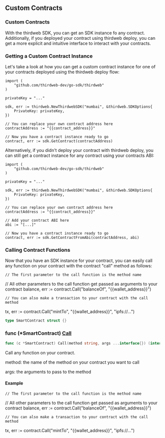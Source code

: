 
## Custom Contracts

### Custom Contracts

With the thirdweb SDK\, you can get an SDK instance fo any contract\. Additionally\, if you deployed your contract using thirdweb deploy\, you can get a more explicit and intuitive interface to interact with your contracts\.

### Getting a Custom Contract Instance

Let's take a look at how you can get a custom contract instance for one of your contracts deployed using the thirdweb deploy flow:

```
import (
	"github.com/thirdweb-dev/go-sdk/thirdweb"
)

privateKey = "..."

sdk, err := thirdweb.NewThirdwebSDK("mumbai", &thirdweb.SDKOptions{
	PrivateKey: privateKey,
})

// You can replace your own contract address here
contractAddress := "{{contract_address}}"

// Now you have a contract instance ready to go
contract, err := sdk.GetContract(contractAddress)
```

Alternatively\, if you didn't deploy your contract with thirdweb deploy\, you can still get a contract instance for any contract using your contracts ABI:

```
import (
	"github.com/thirdweb-dev/go-sdk/thirdweb"
)

privateKey = "..."

sdk, err := thirdweb.NewThirdwebSDK("mumbai", &thirdweb.SDKOptions{
	PrivateKey: privateKey,
})

// You can replace your own contract address here
contractAddress := "{{contract_address}}"

// Add your contract ABI here
abi := "[...]"

// Now you have a contract instance ready to go
contract, err := sdk.GetContractFromAbi(contractAddress, abi)
```

### Calling Contract Functions

Now that you have an SDK instance for your contract\, you can easily call any function on your contract with the contract "call" method as follows:

```
// The first parameter to the call function is the method name
```

// All other parameters to the call function get passed as arguments to your contract balance\, err := contract\.Call\("balanceOf"\, "\{\{wallet\_address\}\}"\)

```
// You can also make a transaction to your contract with the call method
```

tx\, err := contract\.Call\("mintTo"\, "\{\{wallet\_address\}\}"\, "ipfs://\.\.\."\)

```go
type SmartContract struct {}
```

### func \(\*SmartContract\) [Call](<https://github.com/thirdweb-dev/go-sdk/blob/main/thirdweb/smart_contract.go#L116>)

```go
func (c *SmartContract) Call(method string, args ...interface{}) (interface{}, error)
```

Call any function on your contract\.

method: the name of the method on your contract you want to call

args: the arguments to pass to the method

#### Example

```
// The first parameter to the call function is the method name
```

// All other parameters to the call function get passed as arguments to your contract balance\, err := contract\.Call\("balanceOf"\, "\{\{wallet\_address\}\}"\)

```
// You can also make a transaction to your contract with the call method
```

tx\, err := contract\.Call\("mintTo"\, "\{\{wallet\_address\}\}"\, "ipfs://\.\.\."\)
